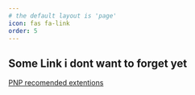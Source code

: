 ```yaml
---
# the default layout is 'page'
icon: fas fa-link
order: 5
---
```


## Some Link i dont want to forget yet

[PNP recomended extentions](https://marketplace.visualstudio.com/items?itemName=PnP-SharingisCaring.sharing-is-caring)
